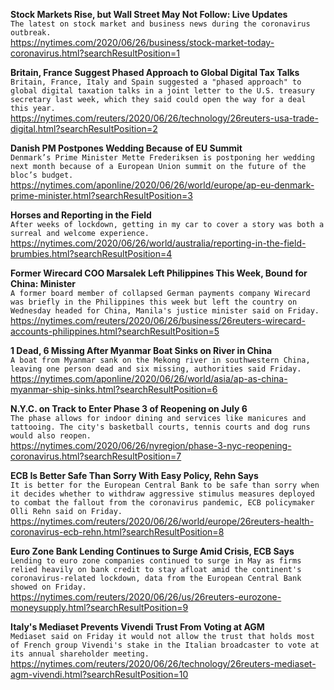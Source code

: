 **Stock Markets Rise, but Wall Street May Not Follow: Live Updates**\
`The latest on stock market and business news during the coronavirus outbreak.`\
https://nytimes.com/2020/06/26/business/stock-market-today-coronavirus.html?searchResultPosition=1

**Britain, France Suggest Phased Approach to Global Digital Tax Talks**\
`Britain, France, Italy and Spain suggested a "phased approach" to global digital taxation talks in a joint letter to the U.S. treasury secretary last week, which they said could open the way for a deal this year.`\
https://nytimes.com/reuters/2020/06/26/technology/26reuters-usa-trade-digital.html?searchResultPosition=2

**Danish PM Postpones Wedding Because of EU Summit**\
`Denmark’s Prime Minister Mette Frederiksen is postponing her wedding next month because of a European Union summit on the future of the bloc’s budget.`\
https://nytimes.com/aponline/2020/06/26/world/europe/ap-eu-denmark-prime-minister.html?searchResultPosition=3

**Horses and Reporting in the Field**\
`After weeks of lockdown, getting in my car to cover a story was both a surreal and welcome experience.`\
https://nytimes.com/2020/06/26/world/australia/reporting-in-the-field-brumbies.html?searchResultPosition=4

**Former Wirecard COO Marsalek Left Philippines This Week, Bound for China: Minister**\
`A former board member of collapsed German payments company Wirecard was briefly in the Philippines this week but left the country on Wednesday headed for China, Manila's justice minister said on Friday.`\
https://nytimes.com/reuters/2020/06/26/business/26reuters-wirecard-accounts-philippines.html?searchResultPosition=5

**1 Dead, 6 Missing After Myanmar Boat Sinks on River in China**\
`A boat from Myanmar sank on the Mekong river in southwestern China, leaving one person dead and six missing, authorities said Friday.`\
https://nytimes.com/aponline/2020/06/26/world/asia/ap-as-china-myanmar-ship-sinks.html?searchResultPosition=6

**N.Y.C. on Track to Enter Phase 3 of Reopening on July 6**\
`The phase allows for indoor dining and services like manicures and tattooing. The city's basketball courts, tennis courts and dog runs would also reopen.`\
https://nytimes.com/2020/06/26/nyregion/phase-3-nyc-reopening-coronavirus.html?searchResultPosition=7

**ECB Is Better Safe Than Sorry With Easy Policy, Rehn Says**\
`It is better for the European Central Bank to be safe than sorry when it decides whether to withdraw aggressive stimulus measures deployed to combat the fallout from the coronavirus pandemic, ECB policymaker Olli Rehn said on Friday.`\
https://nytimes.com/reuters/2020/06/26/world/europe/26reuters-health-coronavirus-ecb-rehn.html?searchResultPosition=8

**Euro Zone Bank Lending Continues to Surge Amid Crisis, ECB Says**\
`Lending to euro zone companies continued to surge in May as firms relied heavily on bank credit to stay afloat amid the continent's coronavirus-related lockdown, data from the European Central Bank showed on Friday.`\
https://nytimes.com/reuters/2020/06/26/us/26reuters-eurozone-moneysupply.html?searchResultPosition=9

**Italy's Mediaset Prevents Vivendi Trust From Voting at AGM**\
`Mediaset said on Friday it would not allow the trust that holds most of French group Vivendi's stake in the Italian broadcaster to vote at its annual shareholder meeting. `\
https://nytimes.com/reuters/2020/06/26/technology/26reuters-mediaset-agm-vivendi.html?searchResultPosition=10

